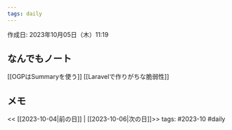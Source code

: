 ```yaml
---
tags: daily
---
```


作成日: 2023年10月05日（木）11:19

## なんでもノート
[[OGPはSummaryを使う]]
[[Laravelで作りがちな脆弱性]]

## メモ


<< [[2023-10-04|前の日]] | [[2023-10-06|次の日]]>>
tags: #2023-10 #daily